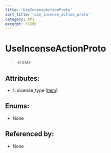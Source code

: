 ```yaml
---
title: 'UseIncenseActionProto'
sort_title: 'use_incense_action_proto'
category: API
excerpt: FIXME
---
```


# UseIncenseActionProto

> FIXME

## Attributes:

- 1: incense_type ([Item](../../enums/Item/))

## Enums:

- None

## Referenced by:

- None
